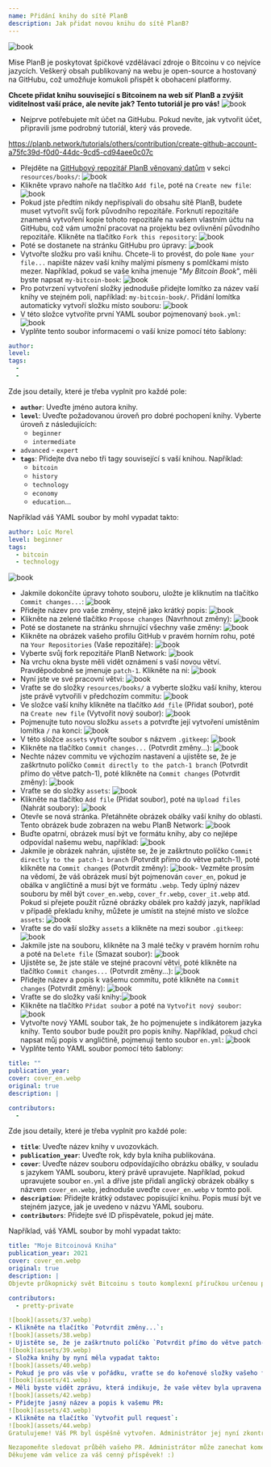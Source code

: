 ```yaml
---
name: Přidání knihy do sítě PlanB
description: Jak přidat novou knihu do sítě PlanB?
---
```

![book](assets/cover.webp)

Mise PlanB je poskytovat špičkové vzdělávací zdroje o Bitcoinu v co nejvíce jazycích. Veškerý obsah publikovaný na webu je open-source a hostovaný na GitHubu, což umožňuje komukoli přispět k obohacení platformy.

**Chcete přidat knihu související s Bitcoinem na web síť PlanB a zvýšit viditelnost vaší práce, ale nevíte jak? Tento tutoriál je pro vás!**
![book](assets/01.webp)
- Nejprve potřebujete mít účet na GitHubu. Pokud nevíte, jak vytvořit účet, připravili jsme podrobný tutoriál, který vás provede.

https://planb.network/tutorials/others/contribution/create-github-account-a75fc39d-f0d0-44dc-9cd5-cd94aee0c07c


- Přejděte na [GitHubový repozitář PlanB věnovaný datům](https://github.com/PlanB-Network/bitcoin-educational-content/tree/dev/resources/books) v sekci `resources/books/`:
![book](assets/02.webp)
- Klikněte vpravo nahoře na tlačítko `Add file`, poté na `Create new file`:
![book](assets/03.webp)
- Pokud jste předtím nikdy nepřispívali do obsahu sítě PlanB, budete muset vytvořit svůj fork původního repozitáře. Forknutí repozitáře znamená vytvoření kopie tohoto repozitáře na vašem vlastním účtu na GitHubu, což vám umožní pracovat na projektu bez ovlivnění původního repozitáře. Klikněte na tlačítko `Fork this repository`:
![book](assets/04.webp)
- Poté se dostanete na stránku GitHubu pro úpravy:
![book](assets/05.webp)
- Vytvořte složku pro vaši knihu. Chcete-li to provést, do pole `Name your file...` napište název vaší knihy malými písmeny s pomlčkami místo mezer. Například, pokud se vaše kniha jmenuje "*My Bitcoin Book*", měli byste napsat `my-bitcoin-book`:
![book](assets/06.webp)
- Pro potvrzení vytvoření složky jednoduše přidejte lomítko za název vaší knihy ve stejném poli, například: `my-bitcoin-book/`. Přidání lomítka automaticky vytvoří složku místo souboru:
![book](assets/07.webp)
- V této složce vytvoříte první YAML soubor pojmenovaný `book.yml`:
![book](assets/08.webp)
- Vyplňte tento soubor informacemi o vaší knize pomocí této šablony:

```yaml
author: 
level: 
tags:
  - 
  - 
```

Zde jsou detaily, které je třeba vyplnit pro každé pole:
- **`author`**: Uveďte jméno autora knihy.
- **`level`**: Uveďte požadovanou úroveň pro dobré pochopení knihy. Vyberte úroveň z následujících:
	- `beginner`
	- `intermediate`
- `advanced` - `expert`
- **`tags`**: Přidejte dva nebo tři tagy související s vaší knihou. Například:
    - `bitcoin`
    - `history`
    - `technology`
    - `economy`
    - `education`...

Například váš YAML soubor by mohl vypadat takto:

```yaml
author: Loïc Morel
level: beginner
tags:
  - bitcoin
  - technology
```

![book](assets/09.webp)
- Jakmile dokončíte úpravy tohoto souboru, uložte je kliknutím na tlačítko `Commit changes...`:
![book](assets/10.webp)
- Přidejte název pro vaše změny, stejně jako krátký popis: ![book](assets/11.webp)
- Klikněte na zelené tlačítko `Propose changes` (Navrhnout změny): ![book](assets/12.webp)
- Poté se dostanete na stránku shrnující všechny vaše změny: ![book](assets/13.webp)
- Klikněte na obrázek vašeho profilu GitHub v pravém horním rohu, poté na `Your Repositories` (Vaše repozitáře): ![book](assets/14.webp)
- Vyberte svůj fork repozitáře PlanB Network: ![book](assets/15.webp)
- Na vrchu okna byste měli vidět oznámení s vaší novou větví. Pravděpodobně se jmenuje `patch-1`. Klikněte na ni: ![book](assets/16.webp)
- Nyní jste ve své pracovní větvi: ![book](assets/17.webp)
- Vraťte se do složky `resources/books/` a vyberte složku vaší knihy, kterou jste právě vytvořili v předchozím commitu: ![book](assets/18.webp)
- Ve složce vaší knihy klikněte na tlačítko `Add file` (Přidat soubor), poté na `Create new file` (Vytvořit nový soubor): ![book](assets/19.webp)
- Pojmenujte tuto novou složku `assets` a potvrďte její vytvoření umístěním lomítka `/` na konci: ![book](assets/20.webp)
- V této složce `assets` vytvořte soubor s názvem `.gitkeep`: ![book](assets/21.webp)
- Klikněte na tlačítko `Commit changes...` (Potvrdit změny...): ![book](assets/22.webp)
- Nechte název commitu ve výchozím nastavení a ujistěte se, že je zaškrtnuto políčko `Commit directly to the patch-1 branch` (Potvrdit přímo do větve patch-1), poté klikněte na `Commit changes` (Potvrdit změny): ![book](assets/23.webp)
- Vraťte se do složky `assets`: ![book](assets/24.webp)
- Klikněte na tlačítko `Add file` (Přidat soubor), poté na `Upload files` (Nahrát soubory): ![book](assets/25.webp)
- Otevře se nová stránka. Přetáhněte obrázek obálky vaší knihy do oblasti. Tento obrázek bude zobrazen na webu PlanB Network: ![book](assets/26.webp)
- Buďte opatrní, obrázek musí být ve formátu knihy, aby co nejlépe odpovídal našemu webu, například: ![book](assets/27.webp)
- Jakmile je obrázek nahrán, ujistěte se, že je zaškrtnuto políčko `Commit directly to the patch-1 branch` (Potvrdit přímo do větve patch-1), poté klikněte na `Commit changes` (Potvrdit změny): ![book](assets/28.webp)- Vezměte prosím na vědomí, že váš obrázek musí být pojmenován `cover_en`, pokud je obálka v angličtině a musí být ve formátu `.webp`. Tedy úplný název souboru by měl být `cover_en.webp`, `cover_fr.webp`, `cover_it.webp` atd. Pokud si přejete použít různé obrázky obálek pro každý jazyk, například v případě překladu knihy, můžete je umístit na stejné místo ve složce `assets`: ![book](assets/29.webp)
- Vraťte se do vaší složky `assets` a klikněte na mezi soubor `.gitkeep`: ![book](assets/30.webp)
- Jakmile jste na souboru, klikněte na 3 malé tečky v pravém horním rohu a poté na `Delete file` (Smazat soubor): ![book](assets/31.webp)
- Ujistěte se, že jste stále ve stejné pracovní větvi, poté klikněte na tlačítko `Commit changes...` (Potvrdit změny...): ![book](assets/32.webp)
- Přidejte název a popis k vašemu commitu, poté klikněte na `Commit changes` (Potvrdit změny): ![book](assets/33.webp)
- Vraťte se do složky vaší knihy:![book](assets/34.webp)
- Klikněte na tlačítko `Přidat soubor` a poté na `Vytvořit nový soubor`:
![book](assets/35.webp)
- Vytvořte nový YAML soubor tak, že ho pojmenujete s indikátorem jazyka knihy. Tento soubor bude použit pro popis knihy. Například, pokud chci napsat můj popis v angličtině, pojmenuji tento soubor `en.yml`:
![book](assets/36.webp)
- Vyplňte tento YAML soubor pomocí této šablony:
```yaml
title: ""
publication_year: 
cover: cover_en.webp
original: true
description: |

contributors:
  - 
```

Zde jsou detaily, které je třeba vyplnit pro každé pole:
- **`title`**: Uveďte název knihy v uvozovkách.
- **`publication_year`**: Uveďte rok, kdy byla kniha publikována.
- **`cover`**: Uveďte název souboru odpovídajícího obrázku obálky, v souladu s jazykem YAML souboru, který právě upravujete. Například, pokud upravujete soubor `en.yml` a dříve jste přidali anglický obrázek obálky s názvem `cover_en.webp`, jednoduše uveďte `cover_en.webp` v tomto poli.
- **`description`**: Přidejte krátký odstavec popisující knihu. Popis musí být ve stejném jazyce, jak je uvedeno v názvu YAML souboru.
- **`contributors`**: Přidejte své ID přispěvatele, pokud jej máte.

Například, váš YAML soubor by mohl vypadat takto:

```yaml
title: "Moje Bitcoinová Kniha"
publication_year: 2021
cover: cover_en.webp
original: true
description: |
Objevte průkopnický svět Bitcoinu s touto komplexní příručkou určenou pro začátečníky. Moje Bitcoinová Kniha odhaluje složitosti Bitcoinu, poskytuje jasný a stručný úvod do toho, jak protokol funguje. Od jeho revoluční technologie po jeho potenciální dopad na globální ekonomiku, tato kniha nabízí cenné vhledy a praktické znalosti. Ideální pro ty, kteří jsou noví v Bitcoinu, pokrývá základy, tipy pro zabezpečení a budoucnost digitálních financí. Ponořte se do budoucnosti peněz a posilněte se vědomostmi, abyste mohli sebevědomě navigovat digitálním věkem.

contributors:
  - pretty-private

![book](assets/37.webp)
- Klikněte na tlačítko `Potvrdit změny...`:
![book](assets/38.webp)
- Ujistěte se, že je zaškrtnuto políčko `Potvrdit přímo do větve patch-1`, přidejte název, a poté klikněte na `Potvrdit změny`:
![book](assets/39.webp)
- Složka knihy by nyní měla vypadat takto:
![book](assets/40.webp)
- Pokud je pro vás vše v pořádku, vraťte se do kořenové složky vašeho forku:
![book](assets/41.webp)
- Měli byste vidět zprávu, která indikuje, že vaše větev byla upravena. Klikněte na tlačítko `Porovnat & vytvořit pull request`:
![book](assets/42.webp)
- Přidejte jasný název a popis k vašemu PR:
![book](assets/43.webp)
- Klikněte na tlačítko `Vytvořit pull request`:
![book](assets/44.webp)
Gratulujeme! Váš PR byl úspěšně vytvořen. Administrátor jej nyní zkontroluje a pokud je vše v pořádku, sloučí ho do hlavního repozitáře PlanB Network. Vaši knihu byste měli na webu vidět o několik dní později.

Nezapomeňte sledovat průběh vašeho PR. Administrátor může zanechat komentář s žádostí o dodatečné informace. Dokud váš PR není ověřen, můžete jej zobrazit na záložce `Pull requests` na GitHub repozitáři PlanB Network.
Děkujeme vám velice za váš cenný příspěvek! :)
